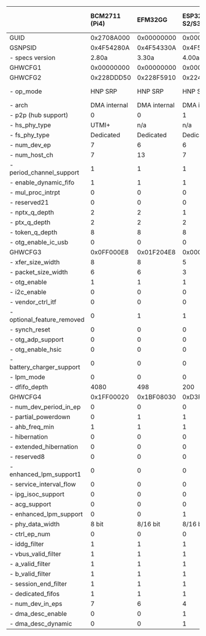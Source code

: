 |                            | BCM2711 (Pi4)   | EFM32GG      | ESP32-S2/S3   | ESP32-P4     | ST F207/F407/411/429 FS   | ST F407/429 HS   | ST F412/767 FS   | ST F723/L4P5 FS   | ST F723 HS   | ST F769      | ST H743/H750   | ST L476 FS   | ST U5A5 HS   | GD32VF103   | XMC4500      |
|:---------------------------|:----------------|:-------------|:--------------|:-------------|:--------------------------|:-----------------|:-----------------|:------------------|:-------------|:-------------|:---------------|:-------------|:-------------|:------------|:-------------|
| GUID                       | 0x2708A000      | 0x00000000   | 0x00000000    | 0x00000000   | 0x00001200                | 0x00001100       | 0x00002000       | 0x00003000        | 0x00003100   | 0x00002100   | 0x00002300     | 0x00002000   | 0x00005000   | 0x00001000  | 0x00AEC000   |
| GSNPSID                    | 0x4F54280A      | 0x4F54330A   | 0x4F54400A    | 0x4F54400A   | 0x4F54281A                | 0x4F54281A       | 0x4F54320A       | 0x4F54330A        | 0x4F54330A   | 0x4F54320A   | 0x4F54330A     | 0x4F54310A   | 0x4F54411A   | 0x00000000  | 0x4F54292A   |
| - specs version            | 2.80a           | 3.30a        | 4.00a         | 4.00a        | 2.81a                     | 2.81a            | 3.20a            | 3.30a             | 3.30a        | 3.20a        | 3.30a          | 3.10a        | 4.11a        | 0.00W       | 2.92a        |
| GHWCFG1                    | 0x00000000      | 0x00000000   | 0x00000000    | 0x00000000   | 0x00000000                | 0x00000000       | 0x00000000       | 0x00000000        | 0x00000000   | 0x00000000   | 0x00000000     | 0x00000000   | 0x00000000   | 0x00000000  | 0x00000000   |
| GHWCFG2                    | 0x228DDD50      | 0x228F5910   | 0x224DD930    | 0x215FFFD0   | 0x229DCD20                | 0x229ED590       | 0x229ED520       | 0x229ED520        | 0x229FE1D0   | 0x229FE190   | 0x229FE190     | 0x229ED520   | 0x228FE052   | 0x00000000  | 0x228F5930   |
| - op_mode                  | HNP SRP         | HNP SRP      | HNP SRP       | HNP SRP      | HNP SRP                   | HNP SRP          | HNP SRP          | HNP SRP           | HNP SRP      | HNP SRP      | HNP SRP        | HNP SRP      | noHNP noSRP  | HNP SRP     | HNP SRP      |
| - arch                     | DMA internal    | DMA internal | DMA internal  | DMA internal | Slave only                | DMA internal     | Slave only       | Slave only        | DMA internal | DMA internal | DMA internal   | Slave only   | DMA internal | Slave only  | DMA internal |
| - p2p (hub support)        | 0               | 0            | 1             | 0            | 1                         | 0                | 1                | 1                 | 0            | 0            | 0              | 1            | 0            | 0           | 1            |
| - hs_phy_type              | UTMI+           | n/a          | n/a           | UTMI+/ULPI   | n/a                       | ULPI             | n/a              | n/a               | UTMI+/ULPI   | ULPI         | ULPI           | n/a          | UTMI+        | n/a         | n/a          |
| - fs_phy_type              | Dedicated       | Dedicated    | Dedicated     | Shared ULPI  | Dedicated                 | Dedicated        | Dedicated        | Dedicated         | Dedicated    | Dedicated    | Dedicated      | Dedicated    | n/a          | n/a         | Dedicated    |
| - num_dev_ep               | 7               | 6            | 6             | 15           | 3                         | 5                | 5                | 5                 | 8            | 8            | 8              | 5            | 8            | 0           | 6            |
| - num_host_ch              | 7               | 13           | 7             | 15           | 7                         | 11               | 11               | 11                | 15           | 15           | 15             | 11           | 15           | 0           | 13           |
| - period_channel_support   | 1               | 1            | 1             | 1            | 1                         | 1                | 1                | 1                 | 1            | 1            | 1              | 1            | 1            | 0           | 1            |
| - enable_dynamic_fifo      | 1               | 1            | 1             | 1            | 1                         | 1                | 1                | 1                 | 1            | 1            | 1              | 1            | 1            | 0           | 1            |
| - mul_proc_intrpt          | 0               | 0            | 0             | 1            | 1                         | 1                | 1                | 1                 | 1            | 1            | 1              | 1            | 0            | 0           | 0            |
| - reserved21               | 0               | 0            | 0             | 0            | 0                         | 0                | 0                | 0                 | 0            | 0            | 0              | 0            | 0            | 0           | 0            |
| - nptx_q_depth             | 2               | 2            | 1             | 1            | 2                         | 2                | 2                | 2                 | 2            | 2            | 2              | 2            | 2            | 0           | 2            |
| - ptx_q_depth              | 2               | 2            | 2             | 1            | 2                         | 2                | 2                | 2                 | 2            | 2            | 2              | 2            | 2            | 0           | 2            |
| - token_q_depth            | 8               | 8            | 8             | 8            | 8                         | 8                | 8                | 8                 | 8            | 8            | 8              | 8            | 8            | 0           | 8            |
| - otg_enable_ic_usb        | 0               | 0            | 0             | 0            | 0                         | 0                | 0                | 0                 | 0            | 0            | 0              | 0            | 0            | 0           | 0            |
| GHWCFG3                    | 0x0FF000E8      | 0x01F204E8   | 0x00C804B5    | 0x03805EB5   | 0x020001E8                | 0x03F403E8       | 0x0200D1E8       | 0x0200D1E8        | 0x03EED2E8   | 0x03EED2E8   | 0x03B8D2E8     | 0x0200D1E8   | 0x03B882E8   | 0x00000000  | 0x027A01E5   |
| - xfer_size_width          | 8               | 8            | 5             | 5            | 8                         | 8                | 8                | 8                 | 8            | 8            | 8              | 8            | 8            | 0           | 5            |
| - packet_size_width        | 6               | 6            | 3             | 3            | 6                         | 6                | 6                | 6                 | 6            | 6            | 6              | 6            | 6            | 0           | 6            |
| - otg_enable               | 1               | 1            | 1             | 1            | 1                         | 1                | 1                | 1                 | 1            | 1            | 1              | 1            | 1            | 0           | 1            |
| - i2c_enable               | 0               | 0            | 0             | 0            | 1                         | 1                | 1                | 1                 | 0            | 0            | 0              | 1            | 0            | 0           | 1            |
| - vendor_ctrl_itf          | 0               | 0            | 0             | 1            | 0                         | 1                | 0                | 0                 | 1            | 1            | 1              | 0            | 1            | 0           | 0            |
| - optional_feature_removed | 0               | 1            | 1             | 1            | 0                         | 0                | 0                | 0                 | 0            | 0            | 0              | 0            | 0            | 0           | 0            |
| - synch_reset              | 0               | 0            | 0             | 1            | 0                         | 0                | 0                | 0                 | 0            | 0            | 0              | 0            | 0            | 0           | 0            |
| - otg_adp_support          | 0               | 0            | 0             | 1            | 0                         | 0                | 1                | 1                 | 1            | 1            | 1              | 1            | 0            | 0           | 0            |
| - otg_enable_hsic          | 0               | 0            | 0             | 0            | 0                         | 0                | 0                | 0                 | 0            | 0            | 0              | 0            | 0            | 0           | 0            |
| - battery_charger_support  | 0               | 0            | 0             | 1            | 0                         | 0                | 1                | 1                 | 1            | 1            | 1              | 1            | 0            | 0           | 0            |
| - lpm_mode                 | 0               | 0            | 0             | 0            | 0                         | 0                | 1                | 1                 | 1            | 1            | 1              | 1            | 1            | 0           | 0            |
| - dfifo_depth              | 4080            | 498          | 200           | 896          | 512                       | 1012             | 512              | 512               | 1006         | 1006         | 952            | 512          | 952          | 0           | 634          |
| GHWCFG4                    | 0x1FF00020      | 0x1BF08030   | 0xD3F0A030    | 0xDFF1A030   | 0x0FF08030                | 0x17F00030       | 0x17F08030       | 0x17F08030        | 0x23F00030   | 0x23F00030   | 0xE3F00030     | 0x17F08030   | 0xE2103E30   | 0x00000000  | 0xDBF08030   |
| - num_dev_period_in_ep     | 0               | 0            | 0             | 0            | 0                         | 0                | 0                | 0                 | 0            | 0            | 0              | 0            | 0            | 0           | 0            |
| - partial_powerdown        | 0               | 1            | 1             | 1            | 1                         | 1                | 1                | 1                 | 1            | 1            | 1              | 1            | 1            | 0           | 1            |
| - ahb_freq_min             | 1               | 1            | 1             | 1            | 1                         | 1                | 1                | 1                 | 1            | 1            | 1              | 1            | 1            | 0           | 1            |
| - hibernation              | 0               | 0            | 0             | 0            | 0                         | 0                | 0                | 0                 | 0            | 0            | 0              | 0            | 0            | 0           | 0            |
| - extended_hibernation     | 0               | 0            | 0             | 0            | 0                         | 0                | 0                | 0                 | 0            | 0            | 0              | 0            | 0            | 0           | 0            |
| - reserved8                | 0               | 0            | 0             | 0            | 0                         | 0                | 0                | 0                 | 0            | 0            | 0              | 0            | 0            | 0           | 0            |
| - enhanced_lpm_support1    | 0               | 0            | 0             | 0            | 0                         | 0                | 0                | 0                 | 0            | 0            | 0              | 0            | 1            | 0           | 0            |
| - service_interval_flow    | 0               | 0            | 0             | 0            | 0                         | 0                | 0                | 0                 | 0            | 0            | 0              | 0            | 1            | 0           | 0            |
| - ipg_isoc_support         | 0               | 0            | 0             | 0            | 0                         | 0                | 0                | 0                 | 0            | 0            | 0              | 0            | 1            | 0           | 0            |
| - acg_support              | 0               | 0            | 0             | 0            | 0                         | 0                | 0                | 0                 | 0            | 0            | 0              | 0            | 1            | 0           | 0            |
| - enhanced_lpm_support     | 0               | 0            | 1             | 1            | 0                         | 0                | 0                | 0                 | 0            | 0            | 0              | 0            | 1            | 0           | 0            |
| - phy_data_width           | 8 bit           | 8/16 bit     | 8/16 bit      | 8/16 bit     | 8/16 bit                  | 8 bit            | 8/16 bit         | 8/16 bit          | 8 bit        | 8 bit        | 8 bit          | 8/16 bit     | 8 bit        | 8 bit       | 8/16 bit     |
| - ctrl_ep_num              | 0               | 0            | 0             | 1            | 0                         | 0                | 0                | 0                 | 0            | 0            | 0              | 0            | 0            | 0           | 0            |
| - iddg_filter              | 1               | 1            | 1             | 1            | 1                         | 1                | 1                | 1                 | 1            | 1            | 1              | 1            | 1            | 0           | 1            |
| - vbus_valid_filter        | 1               | 1            | 1             | 1            | 1                         | 1                | 1                | 1                 | 1            | 1            | 1              | 1            | 0            | 0           | 1            |
| - a_valid_filter           | 1               | 1            | 1             | 1            | 1                         | 1                | 1                | 1                 | 1            | 1            | 1              | 1            | 0            | 0           | 1            |
| - b_valid_filter           | 1               | 1            | 1             | 1            | 1                         | 1                | 1                | 1                 | 1            | 1            | 1              | 1            | 0            | 0           | 1            |
| - session_end_filter       | 1               | 1            | 1             | 1            | 1                         | 1                | 1                | 1                 | 1            | 1            | 1              | 1            | 0            | 0           | 1            |
| - dedicated_fifos          | 1               | 1            | 1             | 1            | 1                         | 1                | 1                | 1                 | 1            | 1            | 1              | 1            | 1            | 0           | 1            |
| - num_dev_in_eps           | 7               | 6            | 4             | 7            | 3                         | 5                | 5                | 5                 | 8            | 8            | 8              | 5            | 8            | 0           | 6            |
| - dma_desc_enable          | 0               | 0            | 1             | 1            | 0                         | 0                | 0                | 0                 | 0            | 0            | 1              | 0            | 1            | 0           | 1            |
| - dma_desc_dynamic         | 0               | 0            | 1             | 1            | 0                         | 0                | 0                | 0                 | 0            | 0            | 1              | 0            | 1            | 0           | 1            |
